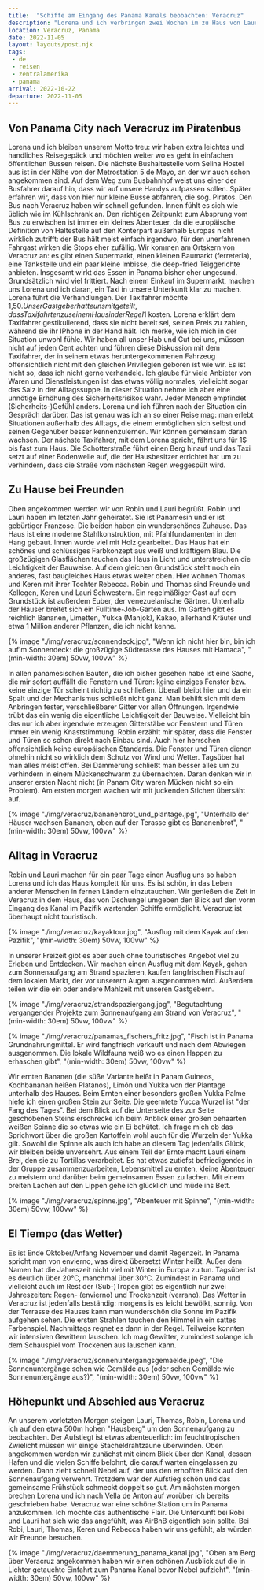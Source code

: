 ```yaml
---
title:  "Schiffe am Eingang des Panama Kanals beobachten: Veracruz"
description: "Lorena und ich verbringen zwei Wochen im zu Haus von Lauri und Robin"
location: Veracruz, Panama
date: 2022-11-05
layout: layouts/post.njk
tags: 
 - de 
 - reisen 
 - zentralamerika 
 - panama
arrival: 2022-10-22
departure: 2022-11-05
---
```

## Von Panama City nach Veracruz im Piratenbus

Lorena und ich bleiben unserem Motto treu: wir haben extra leichtes und handliches Reisegepäck und möchten weiter wo es geht in einfachen öffentlichen Bussen reisen. Die nächste Bushaltestelle vom Selina Hostel aus ist in der Nähe von der Metrostation 5 de Mayo, an der wir auch schon angekommen sind. Auf dem Weg zum Busbahnhof weist uns einer der Busfahrer darauf hin, dass wir auf unsere Handys aufpassen sollen. Später erfahren wir, dass von hier nur kleine Busse abfahren, die sog. Piratos. Den Bus nach Veracruz haben wir schnell gefunden. Innen fühlt es sich wie üblich wie im Kühlschrank an.
Den richtigen Zeitpunkt zum Absprung vom Bus zu erwischen ist immer ein kleines Abenteuer, da die europäische Definition von Haltestelle auf den Konterpart außerhalb Europas nicht wirklich zutrifft: der Bus hält meist einfach irgendwo, für den unerfahrenen Fahrgast wirken die Stops eher zufällig.
Wir kommen am Ortskern von Veracruz an: es gibt einen Supermarkt, einen kleinen Baumarkt (ferreteria), eine Tankstelle und ein paar kleine Imbisse, die deep-fried Teiggerichte anbieten. Insgesamt wirkt das Essen in Panama bisher eher ungesund. Grundsätzlich wird viel frittiert. Nach einem Einkauf im Supermarkt, machen uns Lorena und ich daran, ein Taxi in unsere Unterkunft klar zu machen. Lorena führt die Verhandlungen. Der Taxifahrer möchte 1,50$. Unser Gastgeber hatte uns mitgeteilt, dass Taxifahrten zu seinem Haus in der Regel 1$ kosten. Lorena erklärt dem Taxifahrer gestikulierend, dass sie nicht bereit sei, seinen Preis zu zahlen, während sie ihr IPhone in der Hand hält. Ich merke, wie ich mich in der Situation unwohl fühle. Wir haben all unser Hab und Gut bei uns, müssen nicht auf jeden Cent achten und führen diese Diskussion mit dem Taxifahrer, der in seinem etwas heruntergekommenen Fahrzeug offensichtlich nicht mit den gleichen Privilegien geboren ist wie wir. Es ist nicht so, dass ich nicht gerne verhandele. Ich glaube für viele Anbieter von Waren und Dienstleistungen ist das etwas völlig normales, vielleicht sogar das Salz in der Alltagssuppe. In dieser Situation nehme ich aber eine unnötige Erhöhung des Sicherheitsrisikos wahr. Jeder Mensch empfindet (Sicherheits-)Gefühl anders. Lorena und ich führen nach der Situation ein Gespräch darüber. Das ist genau was ich an so einer Reise mag: man erlebt Situationen außerhalb des Alltags, die einem ermöglichen sich selbst und seinen Gegenüber besser kennenzulernen. Wir können gemeinsam daran wachsen. Der nächste Taxifahrer, mit dem Lorena spricht, fährt uns für 1$ bis fast zum Haus. Die Schotterstraße führt einen Berg hinauf und das Taxi setzt auf einer Bodenwelle auf, die der Hausbesitzer errichtet hat um zu verhindern, dass die Straße vom nächsten Regen weggespült wird. 

## Zu Hause bei Freunden

Oben angekommen werden wir von Robin und Lauri begrüßt. Robin und Lauri haben im letzten Jahr geheiratet. Sie ist Panamesin und er ist gebürtiger Franzose. Die beiden haben ein wunderschönes Zuhause. Das Haus ist eine moderne Stahlkonstruktion, mit Pfahlfundamenten in den Hang gebaut. Innen wurde viel mit Holz gearbeitet. Das Haus hat ein schönes und schlüssiges Farbkonzept aus weiß und kräftigem Blau. Die großzügigen Glasflächen tauchen das Haus in Licht und unterstreichen die Leichtigkeit der Bauweise. Auf dem gleichen Grundstück steht noch ein anderes, fast baugleiches Haus etwas weiter oben. Hier wohnen Thomas und Keren mit ihrer Tochter Rebecca. Robin und Thomas sind Freunde und Kollegen, Keren und Lauri Schwestern. Ein regelmäßiger Gast auf dem Grundstück ist außerdem Euber, der venezuelanische Gärtner. Unterhalb der Häuser breitet sich ein Fulltime-Job-Garten aus. Im Garten gibt es reichlich Bananen, Limetten, Yukka (Manjok), Kakao, allerhand Kräuter und etwa 1 Million anderer Pflanzen, die ich nicht kenne.

{% image "./img/veracruz/sonnendeck.jpg", "Wenn ich nicht hier bin, bin ich auf'm Sonnendeck: die großzügige Südterasse des Hauses mit Hamaca", "(min-width: 30em) 50vw, 100vw" %}

In allen panamesischen Bauten, die ich bisher gesehen habe ist eine Sache, die mir sofort auffällt die Fenstern und Türen: keine einziges Fenster bzw. keine einzige Tür scheint richtig zu schließen. Überall bleibt hier und da ein Spalt und der Mechanismus schließt nicht ganz. Man behilft sich mit dem Anbringen fester, verschließbarer Gitter vor allen Öffnungen. Irgendwie trübt das ein wenig die eigentliche Leichtigkeit der Bauweise. Vielleicht bin das nur ich aber irgendwie erzeugen Gitterstäbe vor Fenstern und Türen immer ein wenig Knaststimmung. Robin erzählt mir später, dass die Fenster und Türen so schon direkt nach Einbau sind. Auch hier herrschen offensichtlich keine europäischen Standards. Die Fenster und Türen dienen ohnehin nicht so wirklich dem Schutz vor Wind und Wetter. Tagsüber hat man alles meist offen. Bei Dämmerung schließt man besser alles um zu verhindern in einem Mückenschwarm zu übernachten. Daran denken wir in unserer ersten Nacht nicht (in Panam City waren Mücken nicht so ein Problem). Am ersten morgen wachen wir mit juckenden Stichen übersäht auf.

{% image "./img/veracruz/bananenbrot_und_plantage.jpg", "Unterhalb der Häuser wachsen Bananen, oben auf der Terasse gibt es Bananenbrot", "(min-width: 30em) 50vw, 100vw" %}

## Alltag in Veracruz

Robin und Lauri machen für ein paar Tage einen Ausflug uns so haben Lorena und ich das Haus komplett für uns. Es ist schön, in das Leben anderer Menschen in fernen Ländern einzutauchen. Wir genießen die Zeit in Veracruz in dem Haus, das von Dschungel umgeben den Blick auf den vorm Eingang des Kanal im Pazifik wartenden Schiffe ermöglicht. Veracruz ist überhaupt nicht touristisch.

{% image "./img/veracruz/kayaktour.jpg", "Ausflug mit dem Kayak auf den Pazifik", "(min-width: 30em) 50vw, 100vw" %}

In unserer Freizeit gibt es aber auch ohne touristisches Angebot viel zu Erleben und Entdecken. Wir machen einen Ausflug mit dem Kayak, gehen zum Sonnenaufgang am Strand spazieren, kaufen fangfrischen Fisch auf dem lokalen Markt, der vor unserern Augen ausgenommen wird. Außerdem teilen wir die ein oder andere Mahlzeit mit unseren Gastgebern.

{% image "./img/veracruz/strandspaziergang.jpg", "Begutachtung vergangender Projekte zum Sonnenaufgang am Strand von Veracruz", "(min-width: 30em) 50vw, 100vw" %}

{% image "./img/veracruz/panamas_fischers_fritz.jpg", "Fisch ist in Panama Grundnahrungmittel. Er wird fangfrisch verkauft und nach dem Abwiegen ausgenommen. Die lokale Wildfauna weiß wo es einen Happen zu erhaschen gibt", "(min-width: 30em) 50vw, 100vw" %}

 Wir ernten Bananen (die süße Variante heißt in Panam Guineos, Kochbananan heißen Platanos), Limón und Yukka von der Plantage unterhalb des Hauses. Beim Ernten einer besonders großen Yukka Palme hiefe ich einen großen Stein zur Seite. Die geerntete Yucca Wurzel ist "der Fang des Tages". Bei dem Blick auf die Unterseite des zur Seite geschobenen Steins erschrecke ich beim Anblick einer großen behaarten weißen Spinne die so etwas wie ein Ei behütet. Ich frage mich ob das Sprichwort über die großen Kartoffeln wohl auch für die Wurzeln der Yukka gilt. Sowohl die Spinne als auch ich habe an diesem Tag jedenfalls Glück, wir bleiben beide unversehrt. Aus einem Teil der Ernte macht Lauri einem Brei, den sie zu Tortillas verarbeitet. Es hat etwas zutiefst befriedigendes in der Gruppe zusammenzuarbeiten, Lebensmittel zu ernten, kleine Abenteuer zu meistern und darüber beim gemeinsamen Essen zu lachen. Mit einem breiten Lachen auf den Lippen gehe ich glücklich und müde ins Bett.

{% image "./img/veracruz/spinne.jpg", "Abenteuer mit Spinne", "(min-width: 30em) 50vw, 100vw" %}

## El Tiempo (das Wetter)

Es ist Ende Oktober/Anfang November und damit Regenzeit. In Panama spricht man von envierno, was direkt übersetzt Winter heißt. Außer dem Namen hat die Jahreszeit nicht viel mit Winter in Europa zu tun. Tagsüber ist es deutlich über 20°C, manchmal über 30°C. Zumindest in Panama und vielleicht auch im Rest der (Sub-)Tropen gibt es eigentlich nur zwei Jahreszeiten: Regen- (envierno) und Trockenzeit (verrano). Das Wetter in Veracruz ist jedenfalls beständig: morgens is es leicht bewölkt, sonnig. Von der Terrasse des Hauses kann man wunderschön die Sonne im Pazifik aufgehen sehen. Die ersten Strahlen tauchen den Himmel in ein sattes Farbenspiel. Nachmittags regnet es dann in der Regel. Teilweise konnten wir intensiven Gewittern lauschen. Ich mag Gewitter, zumindest solange ich dem Schauspiel vom Trockenen aus lauschen kann.

{% image "./img/veracruz/sonnenuntergangsgemaelde.jpeg", "Die Sonnenuntergänge sehen wie Gemälde aus (oder sehen Gemälde wie Sonnenuntergänge aus?)", "(min-width: 30em) 50vw, 100vw" %}

## Höhepunkt und Abschied aus Veracruz

An unserem vorletzten Morgen steigen Lauri, Thomas, Robin, Lorena und ich auf den etwa 500m hohen "Hausberg" um den Sonnenaufgang zu beobachten. Der Aufstiegt ist etwas abenteuerlich: im feuchttropischen Zwielicht müssen wir einige Stacheldrahtzäune überwinden. Oben angekommen werden wir zunächst mit einem Blick über den Kanal, dessen Hafen und die vielen Schiffe belohnt, die darauf warten eingelassen zu werden. Dann zieht schnell Nebel auf, der uns den erhofften Blick auf den Sonnenaufgang verwehrt. Trotzdem war der Aufstieg schön und das gemeinsame Frühstück schmeckt doppelt so gut.
Am nächsten morgen brechen Lorena und ich nach Vella de Anton auf worüber ich bereits geschrieben habe. Veracruz war eine schöne Station um in Panama anzukommen. Ich mochte das authentische Flair. Die Unterkunft bei Robi  und Lauri hat sich wie das angefühlt, was AirBnB eigentlich sein sollte. Bei Robi, Lauri, Thomas, Keren und  Rebecca haben wir uns gefühlt, als würden wir Freunde besuchen.

{% image "./img/veracruz/daemmerung_panama_kanal.jpg", "Oben am Berg über Veracruz angekommen haben wir einen schönen Ausblick auf die in Lichter getauchte Einfahrt zum Panama Kanal bevor Nebel aufzieht", "(min-width: 30em) 50vw, 100vw" %}
